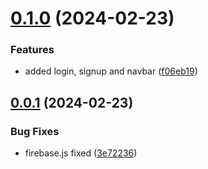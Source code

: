 # [0.1.0](https://github.com/PMFrancisco/QuestWeaver-front/compare/v0.0.1...v0.1.0) (2024-02-23)


### Features

* added login, signup and navbar ([f06eb19](https://github.com/PMFrancisco/QuestWeaver-front/commit/f06eb19467bba8e09ce4f967fcea7ccb75a3ec11))



## [0.0.1](https://github.com/PMFrancisco/QuestWeaver-front/compare/3e722361ada0bbd0627138101eed8e685c022211...v0.0.1) (2024-02-23)


### Bug Fixes

* firebase.js fixed ([3e72236](https://github.com/PMFrancisco/QuestWeaver-front/commit/3e722361ada0bbd0627138101eed8e685c022211))



